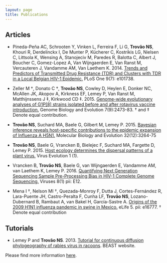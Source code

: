 ```yaml
---
layout: page
title: Publications
---
```


## Articles

* Pineda-Peña AC, Schrooten Y, Vinken L, Ferreira F, Li G, <b>Trovão NS</b>, Khouri R, Derdelinckx I, De Munter P, Kücherer C, Kostrikis LG, Nielsen C, Littsola K, Wensing A, Stanojeciv M, Paredes R, Balotta C, Albert J, Boucher C, Gomez-Lopez A, Van Wijngaerden E, Van Ranst M, Vercauteren J, Vandamme AM, Van Laethem K. 2014. [Trends and Predictors of Transmitted Drug Resistance (TDR) and Clusters with TDR in a Local Belgian HIV-1 Epidemic.](http://journals.plos.org/plosone/article?id=10.1371/journal.pone.0101738) PLoS One 9(7): e101738.

* Zeller M †, Donato C †, <b>Trovão NS</b>, Cowley D, Heylen E, Donker NC, McAllen JK, Akopov A, Kirkness EF, Lemey P, Van Ranst M, Matthijnssens J ‡, Kirkwood CD ‡. 2015. [Genome-wide evolutionary analyses of G1P[8] strains isolated before and after rotavirus vaccine introduction.](http://gbe.oxfordjournals.org/content/early/2015/08/08/gbe.evv157) Genome Biology and Evolution 7(9):2473-83. † and ‡ Denote equal contribution.

* <b>Trovão NS</b>, Suchard MA, Baele G, Gilbert M, Lemey P. 2015. [Bayesian inference reveals host-specific contributions to the epidemic expansion of Influenza A H5N1.](http://mbe.oxfordjournals.org/content/early/2015/09/03/molbev.msv185.short?rss=1) Molecular Biology and Evolution 32(12):3264-75

* <b>Trovão NS</b>, Baele G, Vrancken B, Bielejec F, Suchard MA, Fargette D,  Lemey P. 2015. [Host ecology determines the dispersal patterns of a plant virus.](http://ve.oxfordjournals.org/content/1/1/vev016) Virus Evolution 1 (1).

* Vrancken B, <b>Trovão NS</b>, Baele G, van Wijngaerden E, Vandamme AM, van Laethem K, Lemey P. 2016. [Quantifying Next Generation Sequencing Sample Pre-Processing Bias in HIV-1 Complete Genome Sequencing.](http://www.mdpi.com/1999-4915/8/1/12) Viruses 8(1) pii: E12.

* Mena I †, Nelson MI †, Quezada-Monroy F, Dutta J, Cortes-Fernández R, Lara-Puente JH, Castro-Peralta F, Cunha LF, <b>Trovão NS</b>, Lozano-Dubernard B, Rambaut A, van Bakel H, García-Sastre A. [Origins of the 2009 H1N1 influenza pandemic in swine in Mexico.](https://elifesciences.org/content/5/e16777) eLife 5. pii: e16777. † Denote equal contribution


## Tutorials

* Lemey P and <b>Trovão NS</b>. 2013. [Tutorial for continuous diffusion phylogeography of rabies virus in racoons](https://code.google.com/p/beast-mcmc/downloads/detail?name=Continuous_Phylogeography_1.7.5.zip&can=2&q=). BEAST website. 

Please find more information [here](https://scholar.google.be/citations?user=Q8Si6_cAAAAJ&hl=en).
